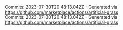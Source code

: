 Commits: 2023-07-30T20:48:13.042Z - Generated via https://github.com/marketplace/actions/artificial-grass
<br>
Commits: 2023-07-30T20:48:13.042Z - Generated via https://github.com/marketplace/actions/artificial-grass
<br>

